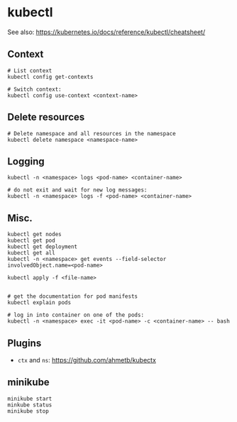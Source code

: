 # kubectl

See also: https://kubernetes.io/docs/reference/kubectl/cheatsheet/

## Context

```
# List context
kubectl config get-contexts

# Switch context:
kubectl config use-context <context-name>
```

## Delete resources

```
# Delete namespace and all resources in the namespace
kubectl delete namespace <namespace-name>
```

## Logging

```
kubectl -n <namespace> logs <pod-name> <container-name>

# do not exit and wait for new log messages:
kubectl -n <namespace> logs -f <pod-name> <container-name>
```

## Misc.

```
kubectl get nodes
kubectl get pod
kubectl get deployment
kubectl get all
kubectl -n <namespace> get events --field-selector involvedObject.name=<pod-name>

kubectl apply -f <file-name>


# get the documentation for pod manifests
kubectl explain pods

# log in into container on one of the pods:
kubectl -n <namespace> exec -it <pod-name> -c <container-name> -- bash
```

## Plugins

- `ctx` and `ns`: https://github.com/ahmetb/kubectx

## minikube

```
minikube start
minkube status
minikube stop
```
